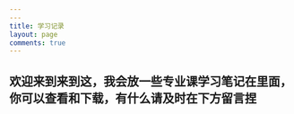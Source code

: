 ```yaml
---
---
title: 学习记录
layout: page 
comments: true 
---
```


欢迎来到来到这，我会放一些专业课学习笔记在里面，你可以查看和下载，有什么请及时在下方留言捏
---
